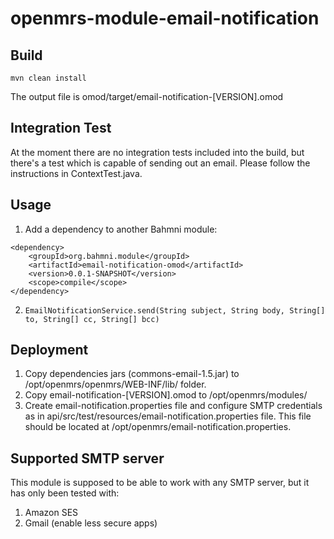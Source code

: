 # openmrs-module-email-notification

## Build

```mvn clean install```

The output file is omod/target/email-notification-[VERSION].omod

## Integration Test

At the moment there are no integration tests included into the build, 
but there's a test which is capable of sending out an email. 
Please follow the instructions in ContextTest.java.

## Usage

1. Add a dependency to another Bahmni module:
```
<dependency>
    <groupId>org.bahmni.module</groupId>
    <artifactId>email-notification-omod</artifactId>
    <version>0.0.1-SNAPSHOT</version>
    <scope>compile</scope>
</dependency>
```

2. ```EmailNotificationService.send(String subject, String body, String[] to, String[] cc, String[] bcc)```

## Deployment

1. Copy dependencies jars (commons-email-1.5.jar) to /opt/openmrs/openmrs/WEB-INF/lib/ folder.
2. Copy email-notification-[VERSION].omod to /opt/openmrs/modules/
3. Create email-notification.properties file and 
    configure SMTP credentials as in api/src/test/resources/email-notification.properties file.
    This file should be located at /opt/openmrs/email-notification.properties.

## Supported SMTP server

This module is supposed to be able to work with any SMTP server, but it has only been tested with:
1. Amazon SES
2. Gmail (enable less secure apps)